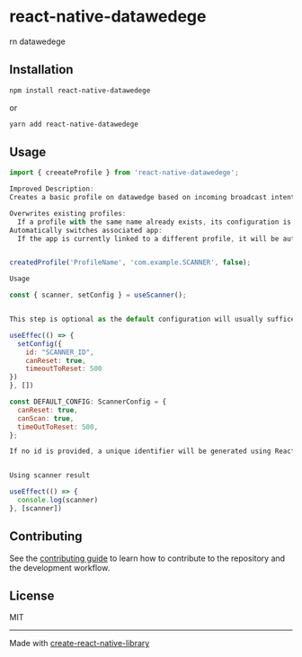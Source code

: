 # react-native-datawedege

rn datawedege

## Installation

```sh
npm install react-native-datawedege

```
or

```sh
yarn add react-native-datawedege
```

## Usage

```js
import { creeateProfile } from 'react-native-datawedege';

Improved Description:
Creates a basic profile on datawedge based on incoming broadcast intent data.

Overwrites existing profiles:
  If a profile with the same name already exists, its configuration is replaced with the new data.
Automatically switches associated app:
  If the app is currently linked to a different profile, it will be automatically reassigned to the newly created profile.


createdProfile('ProfileName', 'com.example.SCANNER', false);

Usage

const { scanner, setConfig } = useScanner();


This step is optional as the default configuration will usually suffice.

useEffec(() => {
  setConfig({
    id: "SCANNER_ID",
    canReset: true,
    timeoutToReset: 500
})
}, [])

const DEFAULT_CONFIG: ScannerConfig = {
  canReset: true,
  canScan: true,
  timeOutToReset: 500,
};

If no id is provided, a unique identifier will be generated using React's useId hook.


Using scanner result

useEffect(() => {
  console.log(scanner)
}, [scanner])

```

## Contributing

See the [contributing guide](CONTRIBUTING.md) to learn how to contribute to the repository and the development workflow.

## License

MIT

---

Made with [create-react-native-library](https://github.com/callstack/react-native-builder-bob)
